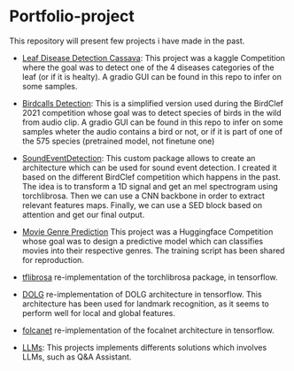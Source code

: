 # Portfolio-project

This repository will present few projects i have made in the past.


- [Leaf Disease Detection Cassava](https://github.com/Shiro-LK/Portfolio-project/tree/main/Leaf_Disease_Detection_Cassava): This project was a kaggle Competition where the goal was to detect one of the 4 diseases categories of the leaf (or if it is healty). A gradio GUI can be found in this repo to infer on some samples.

- [Birdcalls Detection](https://github.com/Shiro-LK/Portfolio-project/tree/main/BirdsCall_Detection): This is a simplified version used during the BirdClef 2021 competition whose goal was to detect species of birds in the wild from audio clip. A gradio GUI can be found in this repo to infer on some samples wheter the audio contains a bird or not, or if it is part of one of the 575 species (pretrained model, not finetune one)

- [SoundEventDetection](https://github.com/Shiro-LK/SoundEventDetection): This custom package allows to create an architecture which can be used for sound event detection. I created it based on the different BirdClef competition which happens in the past. The idea is to transform a 1D signal and get an mel spectrogram using torchlibrosa. Then we can use a CNN backbone in order to extract relevant features maps. Finally, we can use a SED block based on attention and get our final output.

- [Movie Genre Prediction](https://github.com/Shiro-LK/CompetitionsML/tree/main/huggingface_competition/movie-genre-prediction) This project was a Huggingface Competition whose goal was to design a predictive model which can classifies movies into their respective genres. The training script has been shared for reproduction.

- [tflibrosa](https://github.com/Shiro-LK/tflibrosa) re-implementation of the torchlibrosa package, in tensorflow.

- [DOLG](https://github.com/Shiro-LK/python-DOLG) re-implementation of DOLG architecture in tensorflow. This architecture has been used for landmark recognition, as it seems to perform well for local and global features.

- [folcanet](https://github.com/Shiro-LK/focalnet-tf) re-implementation of the focalnet architecture in tensorflow.

- [LLMs](https://github.com/Shiro-LK/Portfolio-project/tree/main/LLMs): This projects implements differents solutions which involves LLMs, such as Q&A Assistant.